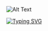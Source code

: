 

![Alt Text](https://raw.githubusercontent.com/TheDudeThatCode/TheDudeThatCode/master/Assets/Developer.gif)

[![Typing SVG](https://readme-typing-svg.demolab.com?font=Fira+Code&pause=1000&width=435&lines=Welcome!+my+name+is+Jessie)](https://git.io/typing-svg)
